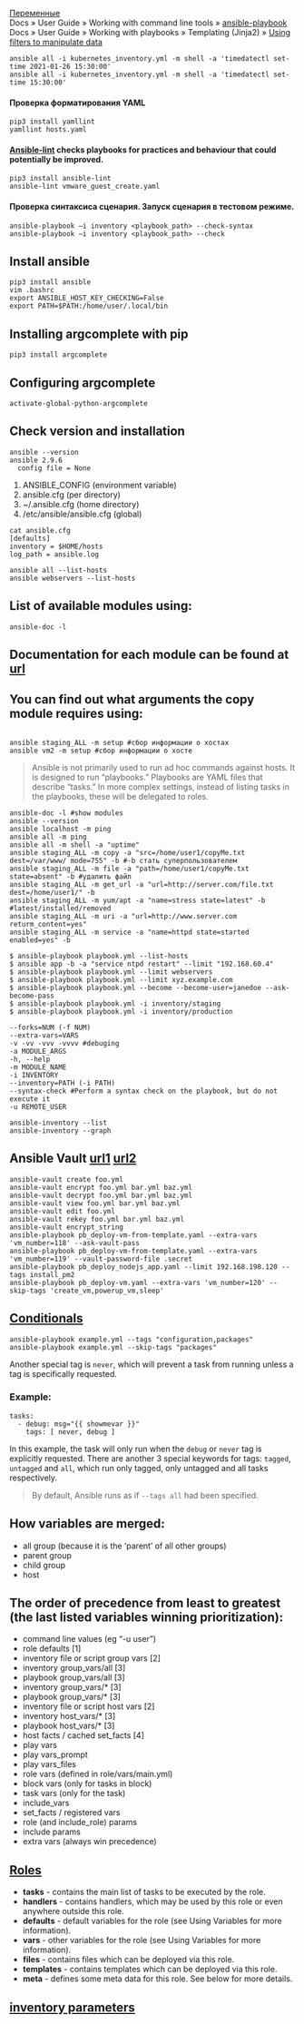 [Переменные](https://ansible-for-network-engineers.readthedocs.io/ru/latest/book/02_playbook_basics/variables.html)  
Docs » User Guide » Working with command line tools » [ansible-playbook](https://docs.ansible.com/ansible/latest/cli/ansible-playbook.html)  
Docs » User Guide » Working with playbooks » Templating (Jinja2) » [Using filters to manipulate data](https://docs.ansible.com/ansible/latest/user_guide/playbooks_filters.html)
```
ansible all -i kubernetes_inventory.yml -m shell -a 'timedatectl set-time 2021-01-26 15:30:00'
ansible all -i kubernetes_inventory.yml -m shell -a 'timedatectl set-time 15:30:00'
```
#### Проверка форматирования YAML
```
pip3 install yamllint
yamllint hosts.yaml
```
#### [Ansible-lint](https://github.com/ansible/ansible-lint) checks playbooks for practices and behaviour that could potentially be improved.
```
pip3 install ansible-lint
ansible-lint vmware_guest_create.yaml
```
#### Проверка синтаксиса сценария. Запуск сценария в тестовом режиме.
```
ansible-playbook –i inventory <playbook_path> --check-syntax
ansible-playbook –i inventory <playbook_path> --check
```
## Install ansible
```
pip3 install ansible
vim .bashrc
export ANSIBLE_HOST_KEY_CHECKING=False
export PATH=$PATH:/home/user/.local/bin
```
## Installing argcomplete with pip
```pip3 install argcomplete```
## Configuring argcomplete
```activate-global-python-argcomplete```

## Check version and installation
```
ansible --version
ansible 2.9.6
  config file = None
```

1. ANSIBLE_CONFIG (environment variable)
2. ansible.cfg (per directory)
3. ~/.ansible.cfg (home directory)
4. /etc/ansible/ansible.cfg (global)
```
cat ansible.cfg
[defaults]
inventory = $HOME/hosts
log_path = ansible.log

ansible all --list-hosts
ansible webservers --list-hosts
```
## List of available modules using:
```ansible-doc -l```

## Documentation for each module can be found at [url](http://docs.ansible.com/ansible/latest/modules_by_category.html)
## You can find out what arguments the copy module requires using:
```ansible-doc copy

ansible staging_ALL -m setup #сбор информации о хостах
ansible vm2 -m setup #сбор информации о хосте
```
> Ansible is not primarily used to run ad hoc commands against hosts. 
> It is designed to run “playbooks.” Playbooks are YAML files that describe “tasks.”
> In more complex settings, instead of listing tasks in the playbooks, these will be delegated to roles.
```
ansible-doc -l #show modules
ansible --version
ansible localhost -m ping
ansible all -m ping
ansible all -m shell -a "uptime"
ansible staging_ALL -m copy -a "src=/home/user1/copyMe.txt dest=/var/www/ mode=755" -b #-b стать суперпользователем
ansible staging_ALL -m file -a "path=/home/user1/copyMe.txt state=absent" -b #удалить файл
ansible staging_ALL -m get_url -a "url=http://server.com/file.txt dest=/home/user1/" -b
ansible staging_ALL -m yum/apt -a "name=stress state=latest" -b #latest/installed/removed
ansible staging_ALL -m uri -a "url=http://www.server.com returm_content=yes"
ansible staging_ALL -m service -a "name=httpd state=started enabled=yes" -b

$ ansible-playbook playbook.yml --list-hosts
$ ansible app -b -a "service ntpd restart" --limit "192.168.60.4"
$ ansible-playbook playbook.yml --limit webservers
$ ansible-playbook playbook.yml --limit xyz.example.com
$ ansible-playbook playbook.yml --become --become-user=janedoe --ask-become-pass
$ ansible-playbook playbook.yml -i inventory/staging
$ ansible-playbook playbook.yml -i inventory/production

--forks=NUM (-f NUM)
--extra-vars=VARS
-v -vv -vvv -vvvv #debuging
-a MODULE_ARGS
-h, --help
-m MODULE_NAME
-i INVENTORY
--inventory=PATH (-i PATH)
--syntax-check #Perform a syntax check on the playbook, but do not execute it
-u REMOTE_USER

ansible-inventory --list
ansible-inventory --graph
```
## Ansible Vault [url1](https://www.youtube.com/watch?v=20g9BNilDvg&list=PLg5SS_4L6LYufspdPupdynbMQTBnZd31N) [url2](https://docs.ansible.com/ansible/latest/user_guide/vault.html)
```
ansible-vault create foo.yml
ansible-vault encrypt foo.yml bar.yml baz.yml
ansible-vault decrypt foo.yml bar.yml baz.yml
ansible-vault view foo.yml bar.yml baz.yml
ansible-vault edit foo.yml
ansible-vault rekey foo.yml bar.yml baz.yml
ansible-vault encrypt_string
ansible-playbook pb_deploy-vm-from-template.yaml --extra-vars 'vm_number=118' --ask-vault-pass
ansible-playbook pb_deploy-vm-from-template.yaml --extra-vars 'vm_number=119' --vault-password-file .secret
ansible-playbook pb_deploy_nodejs_app.yaml --limit 192.168.198.120 --tags install_pm2
ansible-playbook pb_deploy-vm.yaml --extra-vars 'vm_number=120' --skip-tags 'create_vm,powerup_vm,sleep'
```
## [Conditionals](https://docs.ansible.com/ansible/latest/user_guide/playbooks_conditionals.html)
```
ansible-playbook example.yml --tags "configuration,packages"
ansible-playbook example.yml --skip-tags "packages"
```

Another special tag is `never`, which will prevent a task from running unless a tag is specifically requested.
### Example:
```
tasks:
  - debug: msg="{{ showmevar }}"
    tags: [ never, debug ]
```
In this example, the task will only run when the `debug` or `never` tag is explicitly requested.
There are another 3 special keywords for tags: `tagged`, `untagged` and `all`, which run only tagged, only untagged and all tasks respectively.
> By default, Ansible runs as if `--tags all` had been specified.

## How variables are merged:
* all group (because it is the ‘parent’ of all other groups)
* parent group
* child group
* host

## The order of precedence from least to greatest (the last listed variables winning prioritization):
* command line values (eg “-u user”)
* role defaults [1]
* inventory file or script group vars [2]
* inventory group_vars/all [3]
* playbook group_vars/all [3]
* inventory group_vars/* [3]
* playbook group_vars/* [3]
* inventory file or script host vars [2]
* inventory host_vars/* [3]
* playbook host_vars/* [3]
* host facts / cached set_facts [4]
* play vars
* play vars_prompt
* play vars_files
* role vars (defined in role/vars/main.yml)
* block vars (only for tasks in block)
* task vars (only for the task)
* include_vars
* set_facts / registered vars
* role (and include_role) params
* include params
* extra vars (always win precedence)

## [Roles](https://docs.ansible.com/ansible/latest/user_guide/playbooks_reuse_roles.html#playbooks-reuse-roles)
* **tasks** - contains the main list of tasks to be executed by the role.
* **handlers** - contains handlers, which may be used by this role or even anywhere outside this role.
* **defaults** - default variables for the role (see Using Variables for more information).
* **vars** - other variables for the role (see Using Variables for more information).
* **files** - contains files which can be deployed via this role.
* **templates** - contains templates which can be deployed via this role.
* **meta** - defines some meta data for this role. See below for more details.

## [inventory parameters](https://docs.ansible.com/ansible/latest/user_guide/intro_inventory.html#connecting-to-hosts-behavioral-inventory-parameters)
